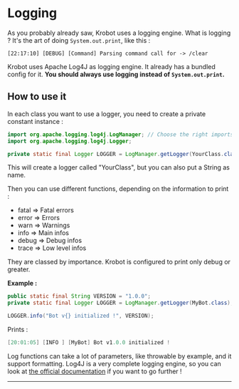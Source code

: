 # Logging

As you probably already saw, Krobot uses a logging engine. What is logging ? It's the art of doing `System.out.print`, like this :

```
[22:17:10] [DEBUG] [Command] Parsing command call for -> /clear
```

Krobot uses Apache Log4J as logging engine. It already has a bundled config for it. **You should always use logging instead of `System.out.print`.**

## How to use it

In each class you want to use a logger, you need to create a private constant instance :

```java
import org.apache.logging.log4j.LogManager; // Choose the right imports
import org.apache.logging.log4j.Logger;

private static final Logger LOGGER = LogManager.getLogger(YourClass.class);
```

This will create a logger called "YourClass", but you can also put a String as name.

Then you can use different functions, depending on the information to print :

* fatal =&gt; Fatal errors
* error =&gt; Errors
* warn =&gt; Warnings
* info =&gt; Main infos
* debug =&gt; Debug infos
* trace =&gt; Low level infos

They are classed by importance. Krobot is configured to print only debug or greater.

**Example :**

```java
public static final String VERSION = "1.0.0";
private static final Logger LOGGER = LogManager.getLogger(MyBot.class);

LOGGER.info("Bot v{} initialized !", VERSION);
```

Prints :

```java
[20:01:05] [INFO ] [MyBot] Bot v1.0.0 initialized !
```

Log functions can take a lot of parameters, like throwable by example, and it support formatting. Log4J is a very complete logging engine, so you can look at [the official documentation](https://logging.apache.org/log4j/2.x/manual/api.html) if you want to go further !

---



